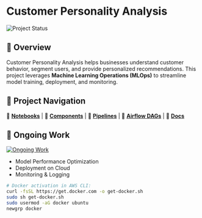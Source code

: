 # Customer Personality Analysis  
![Project Status](https://img.shields.io/badge/Project%20Status-ongoing-orange)

## 📌 Overview  
Customer Personality Analysis helps businesses understand customer behavior, segment users, and provide personalized recommendations. This project leverages **Machine Learning Operations (MLOps)** to streamline model training, deployment, and monitoring.

## 📂 Project Navigation  
📁 [**Notebooks**](notebook/) | 📁 [**Components**](src/components/) | 📁 [**Pipelines**](src/pipeline/) | 📁 [**Airflow DAGs**](airflow/dags/) | 📁 [**Docs**](docs/)

 
## 🔄 Ongoing Work  
[![Ongoing Work](https://img.shields.io/badge/In%20Progress-Ongoing-orange)](docs/Ongoing.md)  
- Model Performance Optimization  
- Deployment on Cloud  
- Monitoring & Logging  

```bash
# Docker activation in AWS CLI:
curl -fsSL https://get.docker.com -o get-docker.sh
sudo sh get-docker.sh
sudo usermod -aG docker ubuntu
newgrp docker
